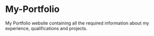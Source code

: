 # My-Portfolio
My Portfolio website containing all the required information about my experience, qualifications and projects.
